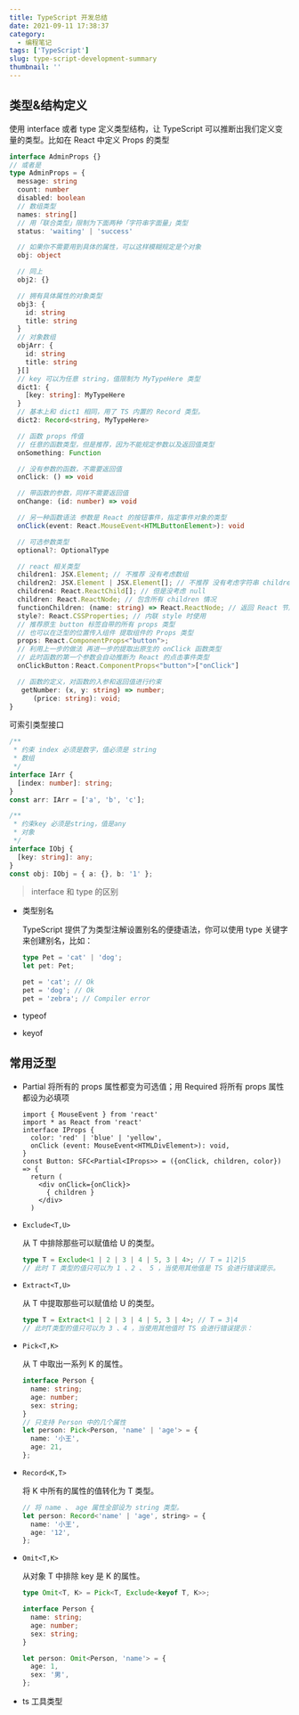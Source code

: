 ```yaml
---
title: TypeScript 开发总结
date: 2021-09-11 17:38:37
category:
  - 编程笔记
tags: ['TypeScript']
slug: type-script-development-summary
thumbnail: ''
---
```


## 类型&结构定义

使用 interface 或者 type 定义类型结构，让 TypeScript 可以推断出我们定义变量的类型。比如在 React 中定义 Props 的类型

```ts
interface AdminProps {}
// 或者是
type AdminProps = {
  message: string
  count: number
  disabled: boolean
  // 数组类型
  names: string[]
  // 用「联合类型」限制为下面两种「字符串字面量」类型
  status: 'waiting' | 'success'

  // 如果你不需要用到具体的属性，可以这样模糊规定是个对象
  obj: object

  // 同上
  obj2: {}

  // 拥有具体属性的对象类型
  obj3: {
    id: string
    title: string
  }
  // 对象数组
  objArr: {
    id: string
    title: string
  }[]
  // key 可以为任意 string，值限制为 MyTypeHere 类型
  dict1: {
    [key: string]: MyTypeHere
  }
  // 基本上和 dict1 相同，用了 TS 内置的 Record 类型。
  dict2: Record<string, MyTypeHere>

  // 函数 props 传值
  // 任意的函数类型，但是推荐，因为不能规定参数以及返回值类型
  onSomething: Function

  // 没有参数的函数，不需要返回值
  onClick: () => void

  // 带函数的参数，同样不需要返回值
  onChange: (id: number) => void

  // 另一种函数语法 参数是 React 的按钮事件，指定事件对象的类型
  onClick(event: React.MouseEvent<HTMLButtonElement>): void

  // 可选参数类型
  optional?: OptionalType

  // react 相关类型
  children1: JSX.Element; // 不推荐 没有考虑数组
  children2: JSX.Element | JSX.Element[]; // 不推荐 没有考虑字符串 children
  children4: React.ReactChild[]; // 但是没考虑 null
  children: React.ReactNode; // 包含所有 children 情况
  functionChildren: (name: string) => React.ReactNode; // 返回 React 节点的函数
  style?: React.CSSProperties; // 内联 style 时使用
  // 推荐原生 button 标签自带的所有 props 类型
  // 也可以在泛型的位置传入组件 提取组件的 Props 类型
  props: React.ComponentProps<"button">;
  // 利用上一步的做法 再进一步的提取出原生的 onClick 函数类型
  // 此时函数的第一个参数会自动推断为 React 的点击事件类型
  onClickButton：React.ComponentProps<"button">["onClick"]

  // 函数的定义，对函数的入参和返回值进行约束
   getNumber: (x, y: string) => number;
      (price: string): void;
}
```

可索引类型接口

```ts
/**
 * 约束 index 必须是数字，值必须是 string
 * 数组
 */
interface IArr {
  [index: number]: string;
}
const arr: IArr = ['a', 'b', 'c'];

/**
 * 约束key 必须是string，值是any
 * 对象
 */
interface IObj {
  [key: string]: any;
}
const obj: IObj = { a: {}, b: '1' };
```

> interface 和 type 的区别

- 类型别名

  TypeScript 提供了为类型注解设置别名的便捷语法，你可以使用 type 关键字 来创建别名，比如：

  ```ts
  type Pet = 'cat' | 'dog';
  let pet: Pet;

  pet = 'cat'; // Ok
  pet = 'dog'; // Ok
  pet = 'zebra'; // Compiler error
  ```

- typeof
- keyof

## 常用泛型

- Partial 将所有的 props 属性都变为可选值；用 Required 将所有 props 属性都设为必填项

  ```tsx
  import { MouseEvent } from 'react'
  import * as React from 'react'
  interface IProps {
    color: 'red' | 'blue' | 'yellow',
    onClick (event: MouseEvent<HTMLDivElement>): void,
  }
  const Button: SFC<Partial<IProps>> = ({onClick, children, color}) => {
    return (
      <div onClick={onClick}>
        { children }
      </div>
    )
  ```

- `Exclude<T,U>`

  从 T 中排除那些可以赋值给 U 的类型。

  ```ts
  type T = Exclude<1 | 2 | 3 | 4 | 5, 3 | 4>; // T = 1|2|5
  // 此时 T 类型的值只可以为 1 、2 、 5 ，当使用其他值是 TS 会进行错误提示。
  ```

- `Extract<T,U>`

  从 T 中提取那些可以赋值给 U 的类型。

  ```ts
  type T = Extract<1 | 2 | 3 | 4 | 5, 3 | 4>; // T = 3|4
  // 此时T类型的值只可以为 3 、4 ，当使用其他值时 TS 会进行错误提示：
  ```

- `Pick<T,K>`

  从 T 中取出一系列 K 的属性。

  ```ts
  interface Person {
    name: string;
    age: number;
    sex: string;
  }
  // 只支持 Person 中的几个属性
  let person: Pick<Person, 'name' | 'age'> = {
    name: '小王',
    age: 21,
  };
  ```

- `Record<K,T>`

  将 K 中所有的属性的值转化为 T 类型。

  ```ts
  // 将 name 、 age 属性全部设为 string 类型。
  let person: Record<'name' | 'age', string> = {
    name: '小王',
    age: '12',
  };
  ```

- `Omit<T,K>`

  从对象 T 中排除 key 是 K 的属性。

  ```ts
  type Omit<T, K> = Pick<T, Exclude<keyof T, K>>;

  interface Person {
    name: string;
    age: number;
    sex: string;
  }

  let person: Omit<Person, 'name'> = {
    age: 1,
    sex: '男',
  };
  ```

<!-- <https://my.oschina.net/u/4386652/blog/4892397>
<https://itbilu.com/javascript/js/typescript.html>

https://blog.csdn.net/qq_33221861/article/details/112369522 -->

<!-- typescript + react -->
<!-- https://juejin.cn/post/6910863689260204039#heading-11 -->
<!-- https://github.com/fi3ework/blog/tree/master/react-typescript-cheatsheet-cn -->

- ts 工具类型

<!-- https://www.cnblogs.com/cangqinglang/p/12896595.html -->
<!-- https://www.cnblogs.com/Grewer/p/10973744.html -->
<!-- https://blog.csdn.net/weixin_38080573/article/details/92838045 -->
